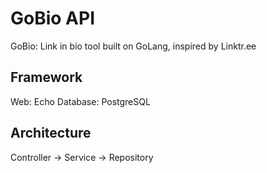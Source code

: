 # GoBio API

GoBio: Link in bio tool built on GoLang, inspired by Linktr.ee

## Framework
Web: Echo
Database: PostgreSQL

## Architecture
Controller -> Service -> Repository
